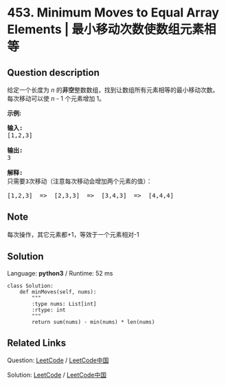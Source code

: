 # 453. Minimum Moves to Equal Array Elements | 最小移动次数使数组元素相等

## Question description

<!--If you want to use the English description, use <p>Given a <b>non-empty</b> integer array of size <i>n</i>, find the minimum number of moves required to make all array elements equal, where a move is incrementing <i>n</i> - 1 elements by 1.</p>

<p><b>Example:</b>
<pre>
<b>Input:</b>
[1,2,3]

<b>Output:</b>
3

<b>Explanation:</b>
Only three moves are needed (remember each move increments two elements):

[1,2,3]  =>  [2,3,3]  =>  [3,4,3]  =>  [4,4,4]
</pre>
</p> instead-->
<p>给定一个长度为 <em>n</em> 的<strong>非空</strong>整数数组，找到让数组所有元素相等的最小移动次数。每次移动可以使 <em>n</em> - 1 个元素增加 1。</p>

<p><strong>示例:</strong></p>

<pre>
<strong>输入:</strong>
[1,2,3]

<strong>输出:</strong>
3

<strong>解释:</strong>
只需要3次移动（注意每次移动会增加两个元素的值）：

[1,2,3]  =&gt;  [2,3,3]  =&gt;  [3,4,3]  =&gt;  [4,4,4]
</pre>


## Note

每次操作，其它元素都+1，等效于一个元素相对-1


## Solution

Language: **python3**  /  Runtime: 52 ms

```python3
class Solution:
    def minMoves(self, nums):
        """
        :type nums: List[int]
        :rtype: int
        """
        return sum(nums) - min(nums) * len(nums)
```



## Related Links

Question: [LeetCode](https://leetcode.com/problems/minimum-moves-to-equal-array-elements/description/)  /  [LeetCode中国](https://leetcode-cn.com/problems/minimum-moves-to-equal-array-elements/description/)

Solution: [LeetCode](https://leetcode.com/articles/minimum-moves-to-equal-array-elements/)  /  [LeetCode中国](https://leetcode-cn.com/articles/minimum-moves-to-equal-array-elements/)